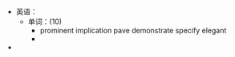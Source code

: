 - 英语：
	- 单词：(10)
		- prominent
		  implication
		  pave
		  demonstrate
		  specify
		  elegant
		-
-